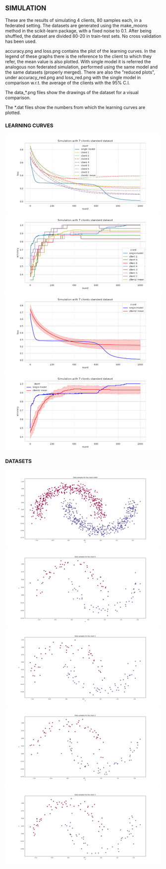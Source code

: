 ## SIMULATION
These are the results of simulating 4 clients, 80 samples each, in a federated setting.
The datasets are generated using the make_moons method in the scikit-learn package, with
a fixed noise to 0.1. 
After being shuffled, the dataset are divided 80-20 in train-test sets. 
No cross validation has been used.

accuracy.png and loss.png contains the plot of the learning curves. In the legend of 
these graphs there is the reference to the client to which they refer, the mean value is 
also plotted. With single model it is referred the analogous non federated simulation, 
performed using the same model and the same datasets (properly merged).
There are also the "reduced plots", under accuracy_red.png and loss_red.png with the 
single model in comparison w.r.t. the average of the clients with the 95% C.I.

The data_*.png files show the drawings of the dataset for a visual comparison.

The *.dat files show the numbers from which the learning curves are plotted.
### LEARNING CURVES
![](loss.png?raw=true)
![](accuracy.png?raw=true)
![](loss_red.png?raw=true)
![](accuracy_red.png?raw=true)

### DATASETS
![](data_client_nofed.png?raw=true)
![](data_client_0.png?raw=true)
![](data_client_1.png?raw=true)
![](data_client_2.png?raw=true)
![](data_client_3.png?raw=true)